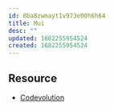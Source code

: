 ```yaml
---
id: 8ba8zwmayt1v973e00h6h64
title: Mui
desc: ""
updated: 1682255954524
created: 1682255954524
---
```


## Resource

- [Codevolution](https://www.youtube.com/watch?v=BHEPVdfBAqE&list=PLC3y8-rFHvwh-K9mDlrrcDywl7CeVL2rO&index=1)
